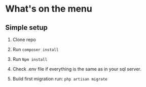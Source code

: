 # What's on the menu

## Simple setup

1. Clone repo

2. Run `composer install`

3. Run `Npm install`

4. Check .env file if everything is the same as in your sql server.

5. Build first migration run:  `php artisan migrate`
